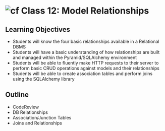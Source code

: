 # ![cf](http://i.imgur.com/7v5ASc8.png) Class 12: Model Relationships

## Learning Objectives

- Students will know the four basic relationships available in a Relational DBMS
- Students will have a basic understanding of how relationships are built and managed within the Pyramid/SQLAlchemy environment
- Students will be able to fluently make HTTP requests to their server to perform basic CRUD operations against models and their relationships
- Students will be able to create association tables and perform joins using the SQLAlchemy library

## Outline
- CodeReview
- DB Relationships
- Association/Junction Tables
- Joins and Relationships
<!-- [Hyperlinks]  -->


<!-- links -->
<!-- [Hyperlinks]: To supporting materials -->

